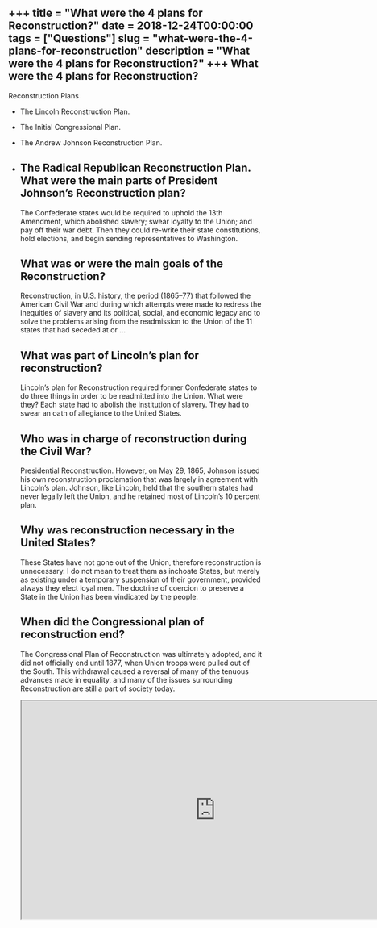 +++
title = "What were the 4 plans for Reconstruction?"
date = 2018-12-24T00:00:00
tags = ["Questions"]
slug = "what-were-the-4-plans-for-reconstruction"
description = "What were the 4 plans for Reconstruction?"
+++
What were the 4 plans for Reconstruction?
-----------------------------------------

Reconstruction Plans

- The Lincoln Reconstruction Plan.
- The Initial Congressional Plan.
- The Andrew Johnson Reconstruction Plan.
- The Radical Republican Reconstruction Plan. What were the main parts of President Johnson’s Reconstruction plan?
    --------------------------------------------------------------------
    
    The Confederate states would be required to uphold the 13th Amendment, which abolished slavery; swear loyalty to the Union; and pay off their war debt. Then they could re-write their state constitutions, hold elections, and begin sending representatives to Washington.
    
    What was or were the main goals of the Reconstruction?
    ------------------------------------------------------
    
    Reconstruction, in U.S. history, the period (1865–77) that followed the American Civil War and during which attempts were made to redress the inequities of slavery and its political, social, and economic legacy and to solve the problems arising from the readmission to the Union of the 11 states that had seceded at or …
    
    What was part of Lincoln’s plan for reconstruction?
    ---------------------------------------------------
    
    Lincoln’s plan for Reconstruction required former Confederate states to do three things in order to be readmitted into the Union. What were they? Each state had to abolish the institution of slavery. They had to swear an oath of allegiance to the United States.
    
    Who was in charge of reconstruction during the Civil War?
    ---------------------------------------------------------
    
    Presidential Reconstruction. However, on May 29, 1865, Johnson issued his own reconstruction proclamation that was largely in agreement with Lincoln’s plan. Johnson, like Lincoln, held that the southern states had never legally left the Union, and he retained most of Lincoln’s 10 percent plan.
    
    Why was reconstruction necessary in the United States?
    ------------------------------------------------------
    
    These States have not gone out of the Union, therefore reconstruction is unnecessary. I do not mean to treat them as inchoate States, but merely as existing under a temporary suspension of their government, provided always they elect loyal men. The doctrine of coercion to preserve a State in the Union has been vindicated by the people.
    
    When did the Congressional plan of reconstruction end?
    ------------------------------------------------------
    
    The Congressional Plan of Reconstruction was ultimately adopted, and it did not officially end until 1877, when Union troops were pulled out of the South. This withdrawal caused a reversal of many of the tenuous advances made in equality, and many of the issues surrounding Reconstruction are still a part of society today.
    
    <iframe allow="accelerometer; autoplay; clipboard-write; encrypted-media; gyroscope; picture-in-picture" allowfullscreen="" class="__youtube_prefs__  epyt-is-override  no-lazyload" data-no-lazy="1" data-origheight="433" data-origwidth="770" data-skipgform_ajax_framebjll="" height="433" id="_ytid_25223" loading="lazy" src="https://www.youtube.com/embed/qb0u2vAAhug?enablejsapi=1&autoplay=0&cc_load_policy=0&cc_lang_pref=&iv_load_policy=1&loop=0&modestbranding=0&rel=1&fs=1&playsinline=0&autohide=2&theme=dark&color=red&controls=1&" title="YouTube player" width="770"></iframe>